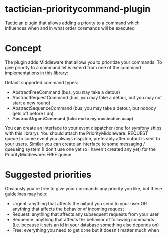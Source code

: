 # tactician-prioritycommand-plugin
Tactician plugin that allows adding a priority to a command which influences when and in what order commands will be executed

# Concept
The plugin adds Middleware that allows you to prioritize your commands. To give priority to a command let is extend from one of the command implementations in this library:

Default supported command types:
- AbstractFreeCommand (bus, you may take a detour)
- AbstractRequestCommand (bus, you may take a detour, but you may not start a new round)
- AbstractSequenceCommand (bus, you may take a detour, but nobody gets off before I do)
- AbstractUrgentCommand (take me to my destination asap)

You can create an interface to your event dispatcher (one for symfony ships with this library). You should attach the PriorityMiddleware::REQUEST queue to some event you always dispatch, preferably after output is sent to your users.
Similar you can create an interface to some messaging / queueing system (I don't use one yet so I haven't created any yet) for the PriorityMiddleware::FREE queue.

# Suggested priorities
Obviously you're free to give your commands any priority you like, but these guidelines may help:

- Urgent: anything that affects the output you send to your user OR anything that affects the behavior of incoming request
- Request: anything that affects any subsequent requests from your user
- Sequence: anything that affects the behavior of following commands (i.e. because it sets an id in your database something else depends on)
- Free: everything you need to get done but it doesn't matter much when
